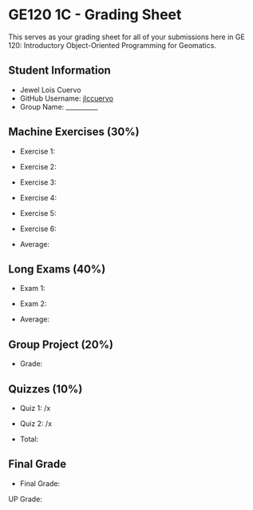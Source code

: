 # GE120 1C - Grading Sheet

This serves as your grading sheet for all of your submissions here in GE 120: Introductory Object-Oriented Programming for Geomatics.

## Student Information

* Jewel Lois Cuervo
* GitHub Username: [jlccuervo](https://github.com/jlccuervo)
* Group Name: __________


## Machine Exercises (30%)

* Exercise 1: 
* Exercise 2: 
* Exercise 3: 
* Exercise 4: 
* Exercise 5: 
* Exercise 6: 

* Average:

## Long Exams (40%)

* Exam 1: 
* Exam 2:

* Average:

## Group Project (20%)

* Grade:

## Quizzes (10%)

* Quiz 1: /x 
* Quiz 2: /x

* Total:

## Final Grade

* Final Grade: 

UP Grade: